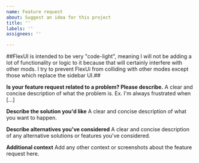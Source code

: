 ```yaml
---
name: Feature request
about: Suggest an idea for this project
title: ''
labels: ''
assignees: ''

---
```


##FlexUI is intended to be very "code-light", meaning I will not be adding a lot of functionality or logic to it because that will certainly interfere with other mods. I try to prevent FlexUi from colliding with other modes except those which replace the sidebar UI.##

**Is your feature request related to a problem? Please describe.**
A clear and concise description of what the problem is. Ex. I'm always frustrated when [...]

**Describe the solution you'd like**
A clear and concise description of what you want to happen.

**Describe alternatives you've considered**
A clear and concise description of any alternative solutions or features you've considered.

**Additional context**
Add any other context or screenshots about the feature request here.
